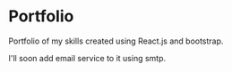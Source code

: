 # Portfolio
Portfolio of my skills created using React.js and bootstrap.

I'll soon add email service to it using smtp.

